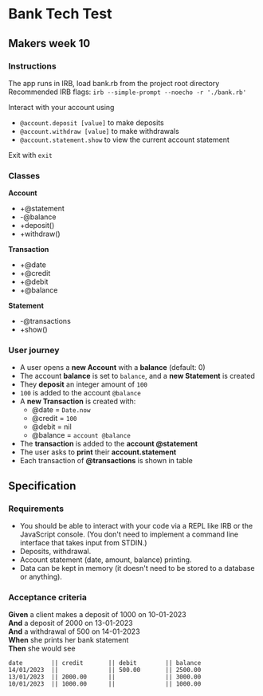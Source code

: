 # Bank Tech Test
## Makers week 10

### Instructions

The app runs in IRB, load bank.rb from the project root directory
Recommended IRB flags: `irb --simple-prompt --noecho -r './bank.rb'`

Interact with your account using
* `@account.deposit [value]` to make deposits
* `@account.withdraw [value]` to make withdrawals
* `@account.statement.show` to view the current account statement

Exit with `exit`

### Classes

**Account**
* +@statement
* -@balance
* +deposit()
* +withdraw()

**Transaction**
* +@date
* +@credit
* +@debit
* +@balance

**Statement**
* -@transactions
* +show()

### User journey

* A user opens a **new Account** with a **balance** (default: 0)
* The account **balance** is set to `balance`, and a **new Statement** is created
* They **deposit** an integer amount of `100`
* `100` is added to the account `@balance`
* A **new Transaction** is created with:
    * @date = `Date.now`
    * @credit = `100`
    * @debit = nil
    * @balance = `account @balance`
* The **transaction** is added to the **account @statement**
* The user asks to **print** their **account.statement**
* Each transaction of **@transactions** is shown in table 

## Specification

### Requirements

* You should be able to interact with your code via a REPL like IRB or the JavaScript console.  (You don't need to implement a command line interface that takes input from STDIN.)
* Deposits, withdrawal.
* Account statement (date, amount, balance) printing.
* Data can be kept in memory (it doesn't need to be stored to a database or anything).

### Acceptance criteria

**Given** a client makes a deposit of 1000 on 10-01-2023  
**And** a deposit of 2000 on 13-01-2023  
**And** a withdrawal of 500 on 14-01-2023  
**When** she prints her bank statement  
**Then** she would see

```
date        || credit       || debit        || balance
14/01/2023  ||              || 500.00       || 2500.00
13/01/2023  || 2000.00      ||              || 3000.00
10/01/2023  || 1000.00      ||              || 1000.00
```
